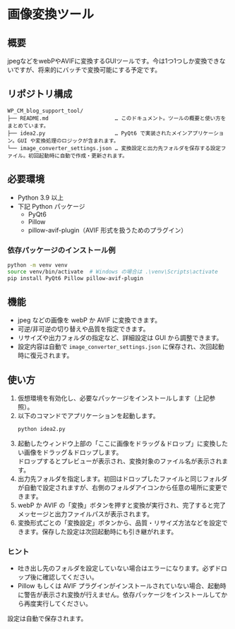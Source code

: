 # 画像変換ツール
## 概要

jpegなどをwebPやAVIFに変換するGUIツールです。今は1つ1つしか変換できないですが、将来的にバッチで変換可能にする予定です。

## リポジトリ構成

```
WP_CM_blog_support_tool/
├── README.md                     … このドキュメント。ツールの概要と使い方をまとめています。
├── idea2.py                      … PyQt6 で実装されたメインアプリケーション。GUI や変換処理のロジックが含まれます。
└── image_converter_settings.json … 変換設定と出力先フォルダを保存する設定ファイル。初回起動時に自動で作成・更新されます。
```

## 必要環境

- Python 3.9 以上
- 下記 Python パッケージ
  - PyQt6
  - Pillow
  - pillow-avif-plugin（AVIF 形式を扱うためのプラグイン）

### 依存パッケージのインストール例

```bash
python -m venv venv
source venv/bin/activate  # Windows の場合は .\venv\Scripts\activate
pip install PyQt6 Pillow pillow-avif-plugin
```

## 機能

- jpeg などの画像を webP か AVIF に変換できます。<br>
- 可逆/非可逆の切り替えや品質を指定できます。<br>
- リサイズや出力フォルダの指定など、詳細設定は GUI から調整できます。<br>
- 設定内容は自動で `image_converter_settings.json` に保存され、次回起動時に復元されます。

## 使い方

1. 仮想環境を有効化し、必要なパッケージをインストールします（上記参照）。
2. 以下のコマンドでアプリケーションを起動します。
   ```bash
   python idea2.py
   ```
3. 起動したウィンドウ上部の「ここに画像をドラッグ＆ドロップ」に変換したい画像をドラッグ＆ドロップします。<br>
   ドロップするとプレビューが表示され、変換対象のファイル名が表示されます。
4. 出力先フォルダを指定します。初回はドロップしたファイルと同じフォルダが自動で設定されますが、右側のフォルダアイコンから任意の場所に変更できます。
5. webP か AVIF の「変換」ボタンを押すと変換が実行され、完了すると完了メッセージと出力ファイルパスが表示されます。
6. 変換形式ごとの「変換設定」ボタンから、品質・リサイズ方法などを設定できます。保存した設定は次回起動時にも引き継がれます。

### ヒント

- 吐き出し先のフォルダを設定していない場合はエラーになります。必ずドロップ後に確認してください。
- Pillow もしくは AVIF プラグインがインストールされていない場合、起動時に警告が表示され変換が行えません。依存パッケージをインストールしてから再度実行してください。

設定は自動で保存されます。
